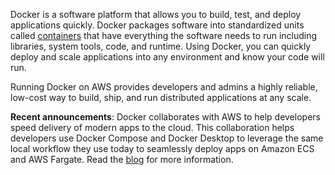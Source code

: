 Docker is a software platform that allows you to build, test, and deploy applications quickly. Docker packages software into standardized units called [containers](https://aws.amazon.com/containers/) that have everything the software needs to run including libraries, system tools, code, and runtime. Using Docker, you can quickly deploy and scale applications into any environment and know your code will run.  

Running Docker on AWS provides developers and admins a highly reliable, low-cost way to build, ship, and run distributed applications at any scale.  

**Recent announcements**: Docker collaborates with AWS to help developers speed delivery of modern apps to the cloud. This collaboration helps developers use Docker Compose and Docker Desktop to leverage the same local workflow they use today to seamlessly deploy apps on Amazon ECS and AWS Fargate. Read the [blog](https://aws.amazon.com/blogs/containers/deploy-applications-on-amazon-ecs-using-docker-compose/) for more information.
